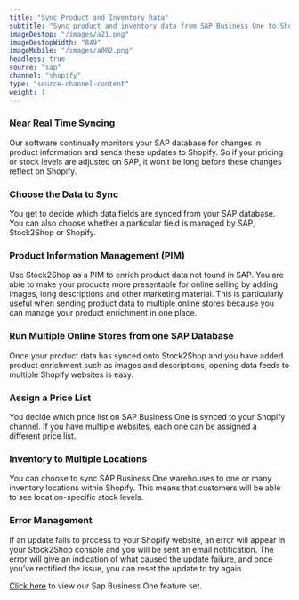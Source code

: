 ```yaml
---
title: "Sync Product and Inventory Data"
subtitle: "Sync product and inventory data from SAP Business One to Shopify."
imageDestop: "/images/a21.png"
imageDestopWidth: "849"
imageMobile: "/images/a002.png"
headless: true
source: "sap"
channel: "shopify"
type: "source-channel-content"
weight: 1
---
```


### Near Real Time Syncing
Our software continually monitors your SAP database for changes in product information and sends these updates to Shopify. So if your pricing or stock levels are adjusted on SAP, it won’t be long before these changes reflect on Shopify.

### Choose the Data to Sync
You get to decide which data fields are synced from your SAP database. You can also choose whether a particular field is managed by SAP, Stock2Shop or Shopify.

### Product Information Management (PIM)
Use Stock2Shop as a PIM to enrich product data not found in SAP. You are able to make your products more presentable for online selling by adding images, long descriptions and other marketing material. This is particularly useful when sending product data to multiple online stores because you can manage your product enrichment in one place.

### Run Multiple Online Stores from one SAP Database
Once your product data has synced onto Stock2Shop and you have added product enrichment such as images and descriptions, opening data feeds to multiple Shopify websites is easy.

### Assign a Price List
You decide which price list on SAP Business One is synced to your Shopify channel. If you have multiple websites, each one can be assigned a different price list.

### Inventory to Multiple Locations
You can choose to sync SAP Business One warehouses to one or many inventory locations within Shopify. This means that customers will be able to see location-specific stock levels.

### Error Management
If an update fails to process to your Shopify website, an error will appear in your Stock2Shop console and you will be sent an email notification. The error will give an indication of what caused the update failure, and once you’ve rectified the issue, you can reset the update to try again.

[Click here](/help/features-sap-business-one/ "Sap Business One Features") to view our Sap Business One feature set.